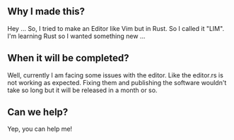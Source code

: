 ## Why I made this?
Hey ... So, I tried to make an Editor like Vim but in Rust. So I called it "LIM". I'm learning Rust so I wanted something new ...

## When it will be completed?
Well, currently I am facing some issues with the editor. Like the editor.rs is not working as expected. Fixing them and publishing the software wouldn't take so long but it will be released in a month or so.

## Can we help?
Yep, you can help me!